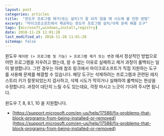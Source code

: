 ```yaml
---
layout: post
categories: articles
title:  "윈도우 프로그램 제거(또는 설치)가 잘 되지 않을 때 시도해 볼 만한 방법"
excerpt: "마이크로소프트에서 제공하는 윈도우 프로그램 설치/삭제 문제 해결 도구"
tags: [microsoft,windows,install,registry]
date: 2018-11-28 11:01:28
last_modified_at: 2018-11-28 11:01:28
sitemap: false
---
```


윈도우 `제어판 (> 프로그램 및 기능) > 프로그램 제거 또는 변경` 에서 정상적인 방법으로 어떤 프로그램을 지우려고 했는데, 알 수 없는 이유로 실패하고 제거 과정이 롤백되는 일이 발생합니다. 그런 경우는 아래 참조 링크에서 마이크로소프트가 직접 지원하는 도구를 사용해 문제를 해결할 수 있습니다. 해당 도구는 삭제하려는 프로그램과 관련된 레지스트리 키가 잘못되었는지 검사하고, 삭제 시도가 막히거나 실패하여 롤백되는 현상을 수정합니다. 과정이 대단히 느릴 수도 있는데요, 걱정 마시고 느긋이 기다려 주시면 됩니다.

윈도우 7, 8, 8.1, 10 을 지원합니다.

* [https://support.microsoft.com/en-us/help/17588/fix-problems-that-block-programs-from-being-installed-or-removed](https://support.microsoft.com/en-us/help/17588/fix-problems-that-block-programs-from-being-installed-or-removed)
